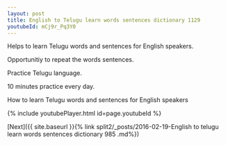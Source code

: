 ```yaml
---
layout: post
title: English to Telugu learn words sentences dictionary 1129 
youtubeId: mCj9r_Pq3Y0
---
```

 
 
Helps to learn Telugu words and sentences for English speakers.

Opportunitiy to repeat the words sentences. 

Practice Telugu language. 
 
10 minutes practice every day. 
 
How to learn Telugu words and sentences for English speakers 
 
{% include youtubePlayer.html id=page.youtubeId %}
 
 
[Next]({{ site.baseurl }}{% link  split2/_posts/2016-02-19-English to telugu learn words sentences dictionary 985 .md%})
 
